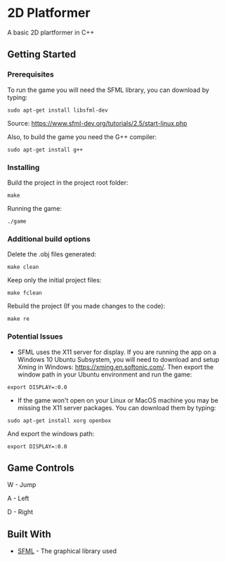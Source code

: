 # 2D Platformer
A basic 2D plartformer in C++

## Getting Started

### Prerequisites
To run the game you will need the SFML library, you can download by typing:
```
sudo apt-get install libsfml-dev
```
Source: https://www.sfml-dev.org/tutorials/2.5/start-linux.php

Also, to build the game you need the G++ compiler:
```
sudo apt-get install g++
```


### Installing
Build the project in the project root folder:
```
make
```
Running the game:
```
./game
```


### Additional build options
Delete the .obj files generated:
```
make clean
```
Keep only the initial project files:
```
make fclean
```
Rebuild the project (If you made changes to the code):
```
make re
```

### Potential Issues
* SFML uses the X11 server for display. If you are running the app on a Windows 10 Ubuntu Subsystem, you will need to download and setup Xming in Windows: https://xming.en.softonic.com/. Then export the window path in your Ubuntu environment and run the game:
```
export DISPLAY=:0.0
```
* If the game won't open on your Linux or MacOS machine you may be missing the X11 server packages. You can download them by typing:
```
sudo apt-get install xorg openbox
```
And export the windows path:
```
export DISPLAY=:0.0
```

## Game Controls

W - Jump

A - Left

D - Right

## Built With
* [SFML](https://www.sfml-dev.org/documentation/2.5.1/) - The graphical library used
